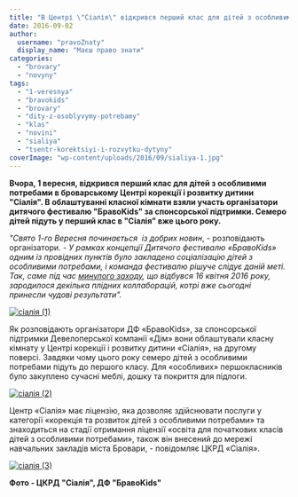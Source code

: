 ```yaml
---
title: "В Центрі \"Сіалія\" відкрився перший клас для дітей з особливими потребами"
date: 2016-09-02
author: 
  username: "pravoZnaty"
  display_name: "Маєш право знати"
categories: 
  - "brovary"
  - "novyny"
tags: 
  - "1-veresnya"
  - "bravokids"
  - "brovary"
  - "dity-z-osoblyvymy-potrebamy"
  - "klas"
  - "novini"
  - "sialiya"
  - "tsentr-korektsiyi-i-rozvytku-dytyny"
coverImage: "wp-content/uploads/2016/09/sialiya-1.jpg"
---
```


**Вчора, 1 вересня, відкрився перший клас для дітей з особливими потребами в броварському Центрі корекції і розвитку дитини "Сіалія". В облаштуванні класної кімнати взяли участь організатори дитячого фестивалю "БравоKids" за спонсорської підтримки. Семеро дітей підуть у перший клас в "Сіалія" вже цього року.**

_"Свято 1-го Вересня починається  із добрих новин_, - розповідають організатори. - _У рамках концепції Дитячого фестивалю «БравоКids» одним із провідних пунктів було закладено соціалізацію дітей з особливими потребами, і команда фестивалю рішуче слідує даній меті. Так, саме під час [минулого заходу](https://mpz.brovary.org/bravokids-vesna-fotoreportazh-z-dytyachogo-festyvalyu-v-terminali/), що відбувся 16 квітня 2016 року, зародилося декілька плідних коллаборацій, котрі вже сьогодні принесли чудові результати"._

[![сіалія (1)](https://mpz.brovary.org/wp-content/uploads/2016/09/sialiya-1.jpg)](https://mpz.brovary.org/wp-content/uploads/2016/09/sialiya-1.jpg)

Як розповідають організатори ДФ «БравоКіds», за спонсорської підтримки Девелоперської компанії «Дім» вони облаштували класну кімнату у Центрі корекції і розвитку дитини «Сіалія», на другому поверсі. Завдяки чому цього року семеро дітей з особливими потребами підуть до першого класу. Для «особливих» першокласників було закуплено сучасні меблі, дошку та покриття для підлоги.

[![сіалія (2)](https://mpz.brovary.org/wp-content/uploads/2016/09/sialiya-2.jpg)](https://mpz.brovary.org/wp-content/uploads/2016/09/sialiya-2.jpg)

Центр «Сіалія» має ліцензію, яка дозволяє здійснювати послуги у категорії «корекція та розвиток дітей з особливими потребами» та знаходиться на стадії отримання ліцензії «освіта для початкових класів дітей з особливими потребами», також він внесений до мережі навчальних закладів міста Бровари, - повідомляє ЦКРД «Сіалія».

[![сіалія (3)](https://mpz.brovary.org/wp-content/uploads/2016/09/sialiya-3.jpg)](https://mpz.brovary.org/wp-content/uploads/2016/09/sialiya-3.jpg)

**Фото - ЦКРД "Сіалія", ДФ "БравоKids"**
